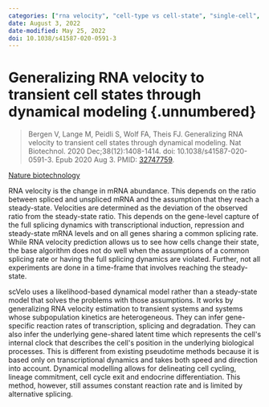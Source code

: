 ```yaml
---
categories: ["rna velocity", "cell-type vs cell-state", "single-cell", "transcriptomics"]
date: August 3, 2022
date-modified: May 25, 2022
doi: 10.1038/s41587-020-0591-3
---
```


# Generalizing RNA velocity to transient cell states through dynamical modeling {.unnumbered}

> Bergen V, Lange M, Peidli S, Wolf FA, Theis FJ. Generalizing RNA velocity to
> transient cell states through dynamical modeling. Nat Biotechnol. 2020
> Dec;38(12):1408-1414. doi: 10.1038/s41587-020-0591-3. Epub 2020 Aug 3. PMID:
> [32747759](https://pubmed.ncbi.nlm.nih.gov/32747759/).

[Nature biotechnology](https://www.nature.com/articles/s41587-020-0591-3)

RNA velocity is the change in mRNA abundance. This depends on the ratio between
spliced and unspliced mRNA and the assumption that they reach a steady-state.
Velocities are determined as the deviation of the observed ratio from the
steady-state ratio. This depends on the gene-level capture of the full splicing
dynamics with transcriptional induction, repression and steady-state mRNA
levels and on all genes sharing a common splicing rate. While RNA velocity
prediction allows us to see how cells change their state, the base algorithm
does not do well when the assumptions of a common splicing rate or having the
full splicing dynamics are violated. Further, not all experiments are done in a
time-frame that involves reaching the steady-state.

scVelo uses a likelihood-based dynamical model rather than a steady-state model
that solves the problems with those assumptions. It works by generalizing RNA
velocity estimation to transient systems and systems whose subpopulation
kinetics are heterogeneous. They can infer gene-specific reaction rates of
transcription, splicing and degradation. They can also infer the underlying
gene-shared latent time which represents the cell's internal clock that
describes the cell's position in the underlying biological processes. This is
different from existing pseudotime methods because it is based only on
transcriptional dynamics and takes both speed and direction into account.
Dynamical modelling allows for delineating cell cycling, lineage commitment,
cell cycle exit and endocrine differentiation. This method, however, still
assumes constant reaction rate and is limited by alternative splicing.
